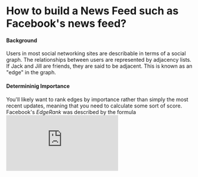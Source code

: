 How to build a News Feed such as Facebook's news feed?
======================================================

#### Background
Users in most social networking sites are describable in terms of a social graph. The relationships between users are represented by adjacency lists. If Jack and Jill are friends, they are said to be adjacent. This is known as an "edge" in the graph.

#### Determininig Importance
You'll likely want to rank edges by importance rather than simply the most recent updates, meaning that you need to calculate some sort of score. Facebook's _EdgeRank_ was described by the formula ![equation](http://www.sciweavers.org/tex2img.php?eq=%5Csum_%7Be%7Du_e%20w_e%20d_e&bc=White&fc=Black&im=jpg&fs=12&ff=arev&edit=0)